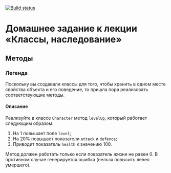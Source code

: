 [![Build status](https://ci.appveyor.com/api/projects/status/nxde1juvep6ay3p3?svg=true)](https://ci.appveyor.com/project/ivalynx/ajs-homeworks-classes-inheritance-methods)

# Домашнее задание к лекции «Классы, наследование»

## Методы

### Легенда

Поскольку вы создавали классы для того, чтобы хранить в одном месте свойства объекта и его поведение, то пришла пора реализовать соответствующие методы.

#### Описание

Реализуйте в классе `Character` метод `levelUp`, который работает следующим образом:
1. На 1 повышает поле `level`;
1. На 20% повышает показатели `attack` и `defence`;
1. Приводит показатель `health` к значению 100.

Метод должен работать только если показатель жизни не равен 0. В противном случае генерируется ошибка (нельзя повысить левел умершего).